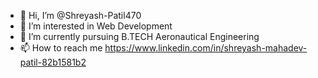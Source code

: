 - 👋 Hi, I’m @Shreyash-Patil470
- 👀 I’m interested in Web Development
- 🌱 I’m currently pursuing B.TECH Aeronautical Engineering
- 📫 How to reach me https://www.linkedin.com/in/shreyash-mahadev-patil-82b1581b2
